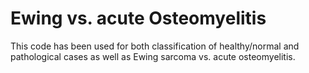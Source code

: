 # Ewing vs. acute Osteomyelitis

This code has been used for both classification of healthy/normal and pathological cases as well as Ewing sarcoma vs. acute osteomyelitis.
